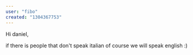 ```yaml
---
user: "fibo"
created: "1304367753"
---
```


Hi daniel, 

if there is people that don't speak italian of course we will speak english :)
